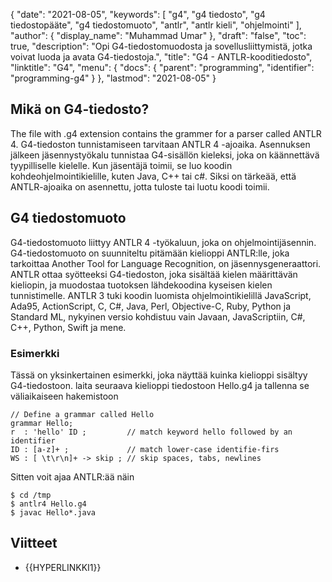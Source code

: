 {
  "date": "2021-08-05",
  "keywords": [
"g4",
"g4 tiedosto",
"g4 tiedostopääte",
"g4 tiedostomuoto",
"antlr",
"antlr kieli",
"ohjelmointi"
],
  "author": {
    "display_name": "Muhammad Umar"
},
  "draft": "false",
  "toc": true,
  "description": "Opi G4-tiedostomuodosta ja sovellusliittymistä, jotka voivat luoda ja avata G4-tiedostoja.",
  "title": "G4 - ANTLR-kooditiedosto",
  "linktitle": "G4",
  "menu": {
    "docs": {
      "parent": "programming",
      "identifier": "programming-g4"
}
},
  "lastmod": "2021-08-05"
}

## Mikä on G4-tiedosto? 
The file with .g4 extension contains the grammer for a parser called ANTLR 4. G4-tiedoston tunnistamiseen tarvitaan ANTLR 4 -ajoaika. Asennuksen jälkeen jäsennystyökalu tunnistaa G4-sisällön kieleksi, joka on käännettävä tyypilliselle kielelle. Kun jäsentäjä toimii, se luo koodin kohdeohjelmointikielille, kuten Java, C++ tai c#. Siksi on tärkeää, että ANTLR-ajoaika on asennettu, jotta tuloste tai luotu koodi toimii.

## G4 tiedostomuoto
G4-tiedostomuoto liittyy ANTLR 4 -työkaluun, joka on ohjelmointijäsennin. G4-tiedostomuoto on suunniteltu pitämään kielioppi ANTLR:lle, joka tarkoittaa Another Tool for Language Recognition, on jäsennysgeneraattori. ANTLR ottaa syötteeksi G4-tiedoston, joka sisältää kielen määrittävän kieliopin, ja muodostaa tuotoksen lähdekoodina kyseisen kielen tunnistimelle. ANTLR 3 tuki koodin luomista ohjelmointikielillä JavaScript, Ada95, ActionScript, C, C#, Java, Perl, Objective-C, Ruby, Python ja Standard ML, nykyinen versio kohdistuu vain Javaan, JavaScriptiin, C#, C++, Python, Swift ja mene.

### Esimerkki
Tässä on yksinkertainen esimerkki, joka näyttää kuinka kielioppi sisältyy G4-tiedostoon. laita seuraava kielioppi tiedostoon Hello.g4 ja tallenna se väliaikaiseen hakemistoon

```
// Define a grammar called Hello
grammar Hello;
r  : 'hello' ID ;         // match keyword hello followed by an identifier
ID : [a-z]+ ;             // match lower-case identifie-firs
WS : [ \t\r\n]+ -> skip ; // skip spaces, tabs, newlines
```
Sitten voit ajaa ANTLR:ää näin

```
$ cd /tmp
$ antlr4 Hello.g4
$ javac Hello*.java
```



## Viitteet ##

- {{HYPERLINKKI1}}

